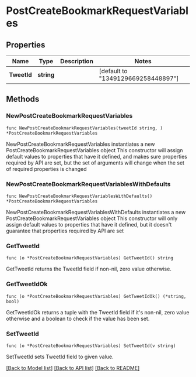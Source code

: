 # PostCreateBookmarkRequestVariables

## Properties

Name | Type | Description | Notes
------------ | ------------- | ------------- | -------------
**TweetId** | **string** |  | [default to "1349129669258448897"]

## Methods

### NewPostCreateBookmarkRequestVariables

`func NewPostCreateBookmarkRequestVariables(tweetId string, ) *PostCreateBookmarkRequestVariables`

NewPostCreateBookmarkRequestVariables instantiates a new PostCreateBookmarkRequestVariables object
This constructor will assign default values to properties that have it defined,
and makes sure properties required by API are set, but the set of arguments
will change when the set of required properties is changed

### NewPostCreateBookmarkRequestVariablesWithDefaults

`func NewPostCreateBookmarkRequestVariablesWithDefaults() *PostCreateBookmarkRequestVariables`

NewPostCreateBookmarkRequestVariablesWithDefaults instantiates a new PostCreateBookmarkRequestVariables object
This constructor will only assign default values to properties that have it defined,
but it doesn't guarantee that properties required by API are set

### GetTweetId

`func (o *PostCreateBookmarkRequestVariables) GetTweetId() string`

GetTweetId returns the TweetId field if non-nil, zero value otherwise.

### GetTweetIdOk

`func (o *PostCreateBookmarkRequestVariables) GetTweetIdOk() (*string, bool)`

GetTweetIdOk returns a tuple with the TweetId field if it's non-nil, zero value otherwise
and a boolean to check if the value has been set.

### SetTweetId

`func (o *PostCreateBookmarkRequestVariables) SetTweetId(v string)`

SetTweetId sets TweetId field to given value.



[[Back to Model list]](../README.md#documentation-for-models) [[Back to API list]](../README.md#documentation-for-api-endpoints) [[Back to README]](../README.md)


